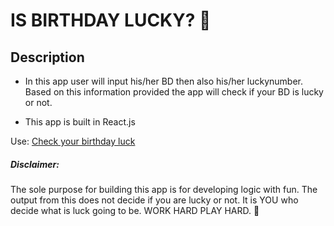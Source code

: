 # IS BIRTHDAY LUCKY? 🎉
## Description
- In this app user will input his/her BD then also his/her luckynumber. Based on this information provided the app will check if your BD is lucky or not.

- This app is built in React.js

Use: [Check your birthday luck](https://is-birth-date-lucky.netlify.app/)
##### Disclaimer:
The sole purpose for building this app is for developing logic with fun. The output from this does not decide if you are lucky or not. It is YOU who decide what is luck going to be. WORK HARD PLAY HARD. 💪